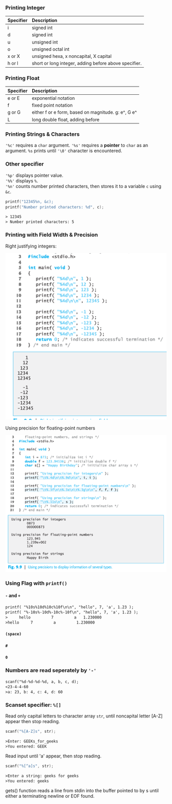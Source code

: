 ### Printing Integer

| Specifier | Description |
| :- | :- |
| i | signed int |
| d | signed int |
| u | unsigned int |
| o | unsigned octal int |
| x or X | unsigned hexa, x noncapital, X capital |
| h or l | short or long integer, adding before above specifier.

### Printing Float

| Specifier | Description |
| :- | :- |
| e or E | exponential notation |
| f | fixed point notation |
| g or G | either f or e form, based on magnitude. g: e^, G e^ |
| L | long double float, adding before |

### Printing Strings & Characters
`'%c'` requires a `char` argument.
`'%s'` requires a **pointer** to `char` as an argument.
`%s` prints until `'\0'` character is encountered.
### Other specifier
`'%p'` displays pointer value.  
`'%%'` displays `%`.  
`'%n'` counts number printed characters, then stores it to a variable `c` using `&c`. 

```c
printf("12345%n, &c);
printf("Number printed characters: %d", c);
```
```
> 12345
> Number printed characters: 5
```
### Printing with Field Width & Precision

Right justifying integers:

![](images/2019-01-15-1.png)

Using precision for floating-point numbers  

![](images/2019-01-15-2.png)

### Using Flag with `printf()`
#### `-` and `+`
    printf( "%10s%10d%10c%10f\n\n", "hello", 7, 'a', 1.23 );
    printf( "%-10s%-10d%-10c%-10f\n", "hello", 7, 'a', 1.23 );
    >     hello         7         a   1.230000
    >hello     7         a         1.230000
#### `(space)`

#### `#`

#### `0`

### Numbers are read seperately by `'-'`
```
scanf("%d-%d-%d-%d, a, b, c, d);
<23-4-4-60
>a: 23, b: 4, c: 4, d: 60
```

### Scanset specifier: ```%[]``` 

Read only capital letters to character array ```str```, until noncapital letter [A-Z] appear then stop reading.  
```c
scanf("%[A-Z]s", str);
```
```
>Enter: GEEKs_for_geeks
>You entered: GEEK
```
Read input until 'a' appear, then stop reading.
```c
scanf("%[^a]s", str);
```
```
>Enter a string: geeks for geeks
>You entered: geeks
```
gets() function reads a line from stdin into the buffer pointed to by s until either a terminating newline or EOF found.